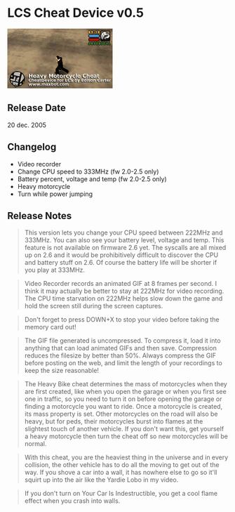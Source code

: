 # LCS Cheat Device v0.5

![Heavy Motorcycle CD v0.5](<../../../../Pictures/HeavyMotorcycle.gif>)

## Release Date
20 dec. 2005

## Changelog
 - Video recorder
 - Change CPU speed to 333MHz (fw 2.0-2.5 only)
 - Battery percent, voltage and temp (fw 2.0-2.5 only)
 - Heavy motorcycle
 - Turn while power jumping
 
## Release Notes
> This version lets you change your CPU speed between 222MHz and 333MHz. You can also see your battery level, voltage and temp. This feature is not available on firmware 2.6 yet. The syscalls are all mixed up on 2.6 and it would be prohibitively difficult to discover the CPU and battery stuff on 2.6. Of course the battery life will be shorter if you play at 333MHz.

> Video Recorder records an animated GIF at 8 frames per second. I think it may actually be better to stay at 222MHz for video recording. The CPU time starvation on 222MHz helps slow down the game and hold the screen still during the screen captures.

> Don't forget to press DOWN+X to stop your video before taking the memory card out!

> The GIF file generated is uncompressed. To compress it, load it into anything that can load animated GIFs and then save. Compression reduces the filesize by better than 50%. Always compress the GIF before posting on the web, and limit the length of your recordings to keep the size reasonable!

> The Heavy Bike cheat determines the mass of motorcycles when they are first created, like when you open the garage or when you first see one in traffic, so you need to turn it on before opening the garage or finding a motorcycle you want to ride. Once a motorcycle is created, its mass property is set. Other motorcycles on the road will also be heavy, but for peds, their motorcycles burst into flames at the slightest touch of another vehicle. If you don't want this, get yourself a heavy motorcycle then turn the cheat off so new motorcycles will be normal.

> With this cheat, you are the heaviest thing in the universe and in every collision, the other vehicle has to do all the moving to get out of the way. If you shove a car into a wall, it has nowhere else to go so it'll squirt up into the air like the Yardie Lobo in my video.

> If you don't turn on Your Car Is Indestructible, you get a cool flame effect when you crash into walls.